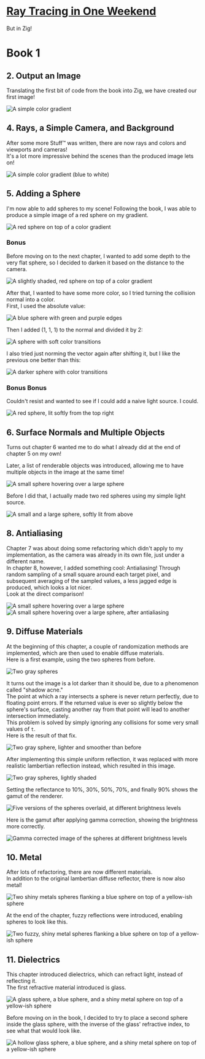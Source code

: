 # [Ray Tracing in One Weekend](https://raytracing.github.io/)
But in Zig!

# Book 1
## 2. Output an Image
Translating the first bit of code from the book into Zig, we have created
our first image!  

![A simple color gradient](samples/pngs/first_image.png )  

## 4. Rays, a Simple Camera, and Background
After some more Stuff™ was written, there are now rays and colors and
viewports and cameras!  
It's a lot more impressive behind the scenes than the produced image
lets on!  

![A simple color gradient (blue to white)](samples/pngs/white_blue_gradient.png)  

## 5. Adding a Sphere
I'm now able to add spheres to my scene! Following the book, I was able to
produce a simple image of a red sphere on my gradient.  

![A red sphere on top of a color gradient](samples/pngs/first_red_sphere.png)  

### Bonus
Before moving on to the next chapter, I wanted to add some depth to the very
flat sphere, so I decided to darken it based on the distance to the camera.  

![A slightly shaded, red sphere on top of a color gradient](samples/pngs/red_sphere_darken_experiment.png)  

After that, I wanted to have some more color, so I tried turning the
collision normal into a color.  
First, I used the absolute value:  

![A blue sphere with green and purple edges](samples/pngs/sphere_normal_abs_color.png)  

Then I added (1, 1, 1) to the normal and divided it by 2:  

![A sphere with soft color transitions](samples/pngs/sphere_normal_shifted_color.png)  

I also tried just norming the vector again after shifting it, but I like
the previous one better than this:  

![A darker sphere with color transitions](samples/pngs/sphere_normal_shifted_normal_color.png)  

### Bonus Bonus
Couldn't resist and wanted to see if I could add a naive light source. I could.  

![A red sphere, lit softly from the top right](samples/pngs/red_lit_sphere.png)  

## 6. Surface Normals and Multiple Objects
Turns out chapter 6 wanted me to do what I already did at the end of
chapter 5 on my own!  

Later, a list of renderable objects was introduced, allowing me to have
multiple objects in the image at the same time!  

![A small sphere hovering over a large sphere](samples/pngs/multiple_spheres.png)  

Before I did that, I actually made two red spheres using my simple light
source.  

![A small and a large sphere, softly lit from above](samples/pngs/two_shaded_red_spheres.png)  

## 8. Antialiasing
Chapter 7 was about doing some refactoring which didn't apply to my
implementation, as the camera was already in its own file, just under a
different name.  
In chapter 8, however, I added something cool: Antialiasing! Through
random sampling of a small square around each target pixel, and
subsequent averaging of the sampled values, a less jagged edge is
produced, which looks a lot nicer.  
Look at the direct comparison!  

![A small sphere hovering over a large sphere](samples/pngs/multiple_spheres.png)
![A small sphere hovering over a large sphere, after antialiasing](samples/pngs/first_aa.png)  

## 9. Diffuse Materials
At the beginning of this chapter, a couple of randomization methods are
implemented, which are then used to enable diffuse materials.  
Here is a first example, using the two spheres from before.  

![Two gray spheres](samples/pngs/first_diffuse.png)  

It turns out the image is a lot darker than it should be, due to a
phenomenon called "shadow acne."  
The point at which a ray intersects a sphere is never return perfectly,
due to floating point errors. If the returned value is ever so slightly
below the sphere's surface, casting another ray from that point will lead
to another intersection immediately.  
This problem is solved by simply ignoring any collisions for some very
small values of `t`.  
Here is the result of that fix.  

![Two gray sphere, lighter and smoother than before](samples/pngs/fix_acne.png)  

After implementing this simple uniform reflection, it was replaced with
more realistic lambertian reflection instead, which resulted in this
image.  

![Two gray spheres, lightly shaded](samples/pngs/first_lambertian.png)  

Setting the reflectance to 10%, 30%, 50%, 70%, and finally 90% shows the
gamut of the renderer.  

![Five versions of the spheres overlaid, at different brightness levels](samples/pngs/original_gamut.png)  

Here is the gamut after applying gamma correction, showing the brightness
more correctly.  

![Gamma corrected image of the spheres at different brightness levels](samples/pngs/corrected_gamut.png)  

## 10. Metal
After lots of refactoring, there are now different materials.  
In addition to the original lambertian diffuse reflector, there is now
also metal!  

![Two shiny metals spheres flanking a blue sphere on top of a yellow-ish sphere](samples/pngs/materials.png)  

At the end of the chapter, fuzzy reflections were introduced, enabling
spheres to look like this.  

![Two fuzzy, shiny metal spheres flanking a blue sphere on top of a yellow-ish sphere](samples/pngs/fuzzy_reflection.png)  

## 11. Dielectrics
This chapter introduced dielectrics, which can refract light, instead of
reflecting it.  
The first refractive material introduced is glass.  

![A glass sphere, a blue sphere, and a shiny metal sphere on top of a yellow-ish sphere](samples/pngs/first_glass.png)  

Before moving on in the book, I decided to try to place a second sphere
inside the glass sphere, with the inverse of the glass' refractive index,
to see what that would look like.  

![A hollow glass sphere, a blue sphere, and a shiny metal sphere on top of a yellow-ish sphere](samples/pngs/experimental_hollow_glass.png)  
